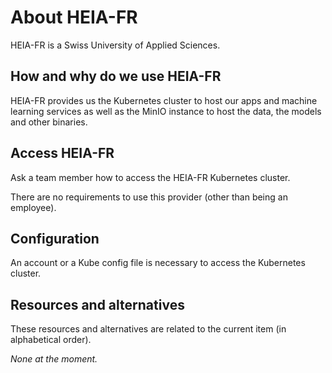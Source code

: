 # About HEIA-FR

HEIA-FR is a Swiss University of Applied Sciences.

## How and why do we use HEIA-FR

HEIA-FR provides us the Kubernetes cluster to host our apps and machine learning
services as well as the MinIO instance to host the data, the models and other
binaries.

## Access HEIA-FR

Ask a team member how to access the HEIA-FR Kubernetes cluster.

There are no requirements to use this provider (other than being an employee).

## Configuration

An account or a Kube config file is necessary to access the Kubernetes cluster.

## Resources and alternatives

These resources and alternatives are related to the current item (in
alphabetical order).

_None at the moment._
